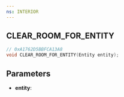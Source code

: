 ```yaml
---
ns: INTERIOR
---
```

## CLEAR_ROOM_FOR_ENTITY

```c
// 0xA1762D5BBFCA13A8
void CLEAR_ROOM_FOR_ENTITY(Entity entity);
```

## Parameters
* **entity**:

